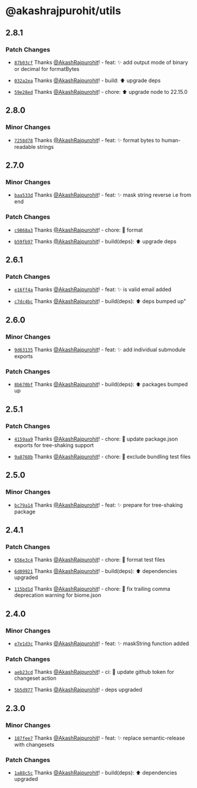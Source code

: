 # @akashrajpurohit/utils

## 2.8.1

### Patch Changes

- [`87b03cf`](https://github.com/AkashRajpurohit/utils/commit/87b03cf8a4c40174f6b7a53ab9a2881736847ea5) Thanks [@AkashRajpurohit](https://github.com/AkashRajpurohit)! - feat: :sparkles: add output mode of binary or decimal for formatBytes

- [`032a2ea`](https://github.com/AkashRajpurohit/utils/commit/032a2ea9f52e38536cfbe46dc093f315c1bff850) Thanks [@AkashRajpurohit](https://github.com/AkashRajpurohit)! - build: :arrow_up: upgrade deps

- [`59e28ed`](https://github.com/AkashRajpurohit/utils/commit/59e28ed75c5a3be6fd688a4d668f170fd44a39c3) Thanks [@AkashRajpurohit](https://github.com/AkashRajpurohit)! - chore: :arrow_up: upgrade node to 22.15.0

## 2.8.0

### Minor Changes

- [`7258d78`](https://github.com/AkashRajpurohit/utils/commit/7258d788e8169be3ea2c0166cd10dfc70516d283) Thanks [@AkashRajpurohit](https://github.com/AkashRajpurohit)! - feat: :sparkles: format bytes to human-readable strings

## 2.7.0

### Minor Changes

- [`baa533d`](https://github.com/AkashRajpurohit/utils/commit/baa533d2d3822b13ebab2e0022c18bb2f9448779) Thanks [@AkashRajpurohit](https://github.com/AkashRajpurohit)! - feat: :sparkles: mask string reverse i.e from end

### Patch Changes

- [`c9868a3`](https://github.com/AkashRajpurohit/utils/commit/c9868a389411c29d4e9e5c1a50c69a8604e24cd4) Thanks [@AkashRajpurohit](https://github.com/AkashRajpurohit)! - chore: :broom: format

- [`b59fb97`](https://github.com/AkashRajpurohit/utils/commit/b59fb97458937621e39dd6c44060376eb8fc7575) Thanks [@AkashRajpurohit](https://github.com/AkashRajpurohit)! - build(deps): :arrow_up: upgrade deps

## 2.6.1

### Patch Changes

- [`e16ff4a`](https://github.com/AkashRajpurohit/utils/commit/e16ff4a2189936c1380d21596aa9e86a00105aed) Thanks [@AkashRajpurohit](https://github.com/AkashRajpurohit)! - feat: :sparkles: is valid email added

- [`c7dc4bc`](https://github.com/AkashRajpurohit/utils/commit/c7dc4bce8cb7c0e1de4fc027a8cf0bac09efd5ee) Thanks [@AkashRajpurohit](https://github.com/AkashRajpurohit)! - build(deps): :arrow_up: deps bumped up"

## 2.6.0

### Minor Changes

- [`9d63135`](https://github.com/AkashRajpurohit/utils/commit/9d63135bf5439467e9a7daf6b791d12db9462556) Thanks [@AkashRajpurohit](https://github.com/AkashRajpurohit)! - feat: :sparkles: add individual submodule exports

### Patch Changes

- [`8b670bf`](https://github.com/AkashRajpurohit/utils/commit/8b670bf32354870dbc25ce36efe15c7ff740ade7) Thanks [@AkashRajpurohit](https://github.com/AkashRajpurohit)! - build(deps): :arrow_up: packages bumped up

## 2.5.1

### Patch Changes

- [`4159aa9`](https://github.com/AkashRajpurohit/utils/commit/4159aa980e72e176dcd2f9f55b1e8f7b92b26bc0) Thanks [@AkashRajpurohit](https://github.com/AkashRajpurohit)! - chore: :wrench: update package.json exports for tree-shaking support

- [`9a8768b`](https://github.com/AkashRajpurohit/utils/commit/9a8768bfe62c411977c2d6012ef0522650c4e1d6) Thanks [@AkashRajpurohit](https://github.com/AkashRajpurohit)! - chore: :wrench: exclude bundling test files

## 2.5.0

### Minor Changes

- [`bc79a14`](https://github.com/AkashRajpurohit/utils/commit/bc79a14216d4d032225f23279fd6e842ec7de452) Thanks [@AkashRajpurohit](https://github.com/AkashRajpurohit)! - feat: :sparkles: prepare for tree-shaking package

## 2.4.1

### Patch Changes

- [`656e3c4`](https://github.com/AkashRajpurohit/utils/commit/656e3c45655aa7400deb5f44052449360dc5b4f7) Thanks [@AkashRajpurohit](https://github.com/AkashRajpurohit)! - chore: :lipstick: format test files

- [`6d09921`](https://github.com/AkashRajpurohit/utils/commit/6d099210c775294a675758e1769e07236f98d1a4) Thanks [@AkashRajpurohit](https://github.com/AkashRajpurohit)! - build(deps): :arrow_up: dependencies upgraded

- [`115bd1d`](https://github.com/AkashRajpurohit/utils/commit/115bd1de1691cc1ea7b200319ba5ff074330129c) Thanks [@AkashRajpurohit](https://github.com/AkashRajpurohit)! - chore: :truck: fix trailing comma deprecation warning for biome.json

## 2.4.0

### Minor Changes

- [`e7e1d3c`](https://github.com/AkashRajpurohit/utils/commit/e7e1d3c5a3dd92f7d2caac466f54202e39f15050) Thanks [@AkashRajpurohit](https://github.com/AkashRajpurohit)! - feat: :sparkles: maskString function added

### Patch Changes

- [`aeb23cd`](https://github.com/AkashRajpurohit/utils/commit/aeb23cd1661f737fd3fb6e482365dc9a204158a0) Thanks [@AkashRajpurohit](https://github.com/AkashRajpurohit)! - ci: :wrench: update github token for changeset action

- [`5b5d977`](https://github.com/AkashRajpurohit/utils/commit/5b5d977aba821257ca804c854e9b96a9b85358ea) Thanks [@AkashRajpurohit](https://github.com/AkashRajpurohit)! - deps upgraded

## 2.3.0

### Minor Changes

- [`187fee7`](https://github.com/AkashRajpurohit/utils/commit/187fee7c60a4e759ec3aeaf64e3d8bad7e6fbc6f) Thanks [@AkashRajpurohit](https://github.com/AkashRajpurohit)! - feat: :sparkles: replace semantic-release with changesets

### Patch Changes

- [`1a88c5c`](https://github.com/AkashRajpurohit/utils/commit/1a88c5cf8292722464e747fcce17f87abfaa253e) Thanks [@AkashRajpurohit](https://github.com/AkashRajpurohit)! - build(deps): :arrow_up: dependencies upgraded
